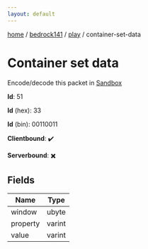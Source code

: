 ```yaml
---
layout: default
---
```


[home](/)  /  [bedrock141](/protocol/bedrock141)  /  [play](/protocol/bedrock141/play)  /  container-set-data

# Container set data

Encode/decode this packet in [Sandbox](../../../sandbox/bedrock141#Play.ContainerSetData)

**Id**: 51

**Id** (hex): 33

**Id** (bin): 00110011

**Clientbound**: ✔️

**Serverbound**: ✖️

## Fields

Name | Type
---|---
window | ubyte
property | varint
value | varint
